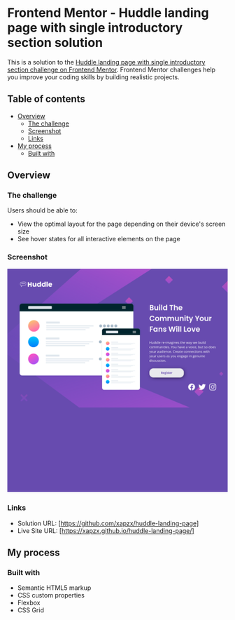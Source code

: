 # Frontend Mentor - Huddle landing page with single introductory section solution

This is a solution to the [Huddle landing page with single introductory section challenge on Frontend Mentor](https://www.frontendmentor.io/challenges/huddle-landing-page-with-a-single-introductory-section-B_2Wvxgi0). Frontend Mentor challenges help you improve your coding skills by building realistic projects. 

## Table of contents

- [Overview](#overview)
  - [The challenge](#the-challenge)
  - [Screenshot](#screenshot)
  - [Links](#links)
- [My process](#my-process)
  - [Built with](#built-with)

## Overview

### The challenge

Users should be able to:

- View the optimal layout for the page depending on their device's screen size
- See hover states for all interactive elements on the page

### Screenshot

![Screenshot of desktop screenshot](./screenshot/screenshot.png)

### Links

- Solution URL: [https://github.com/xapzx/huddle-landing-page]
- Live Site URL: [https://xapzx.github.io/huddle-landing-page/]

## My process

### Built with

- Semantic HTML5 markup
- CSS custom properties
- Flexbox
- CSS Grid
